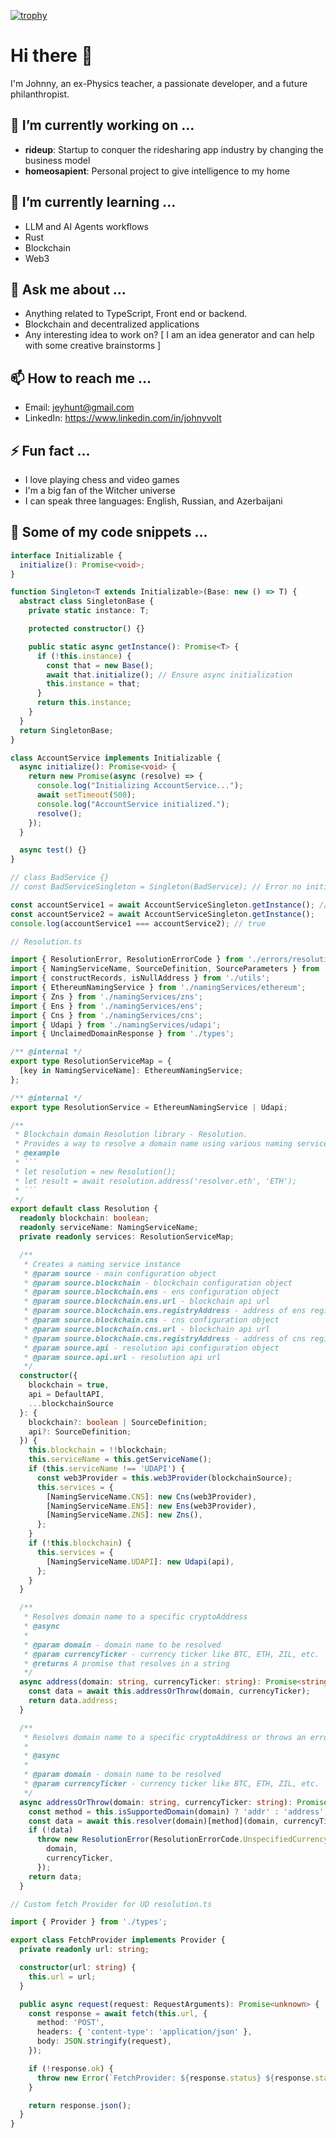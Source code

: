 [![trophy](https://github-profile-trophy.vercel.app/?username=JohnnyJumper)](https://github.com/ryo-ma/github-profile-trophy)
# Hi there 👋

I'm Johnny, an ex-Physics teacher, a passionate developer, and a future philanthropist.

## 🔭 I’m currently working on ...

- **rideup**: Startup to conquer the ridesharing app industry by changing the business model
- **homeosapient**: Personal project to give intelligence to my home

## 🌱 I’m currently learning ...

- LLM and AI Agents workflows
- Rust
- Blockchain
- Web3

## 💬 Ask me about ...

- Anything related to TypeScript, Front end or backend.
- Blockchain and decentralized applications
- Any interesting idea to work on? [ I am an idea generator and can help with some creative brainstorms ] 

## 📫 How to reach me ...

- Email: jeyhunt@gmail.com
- LinkedIn: https://www.linkedin.com/in/johnyvolt

## ⚡ Fun fact ...

- I love playing chess and video games
- I'm a big fan of the Witcher universe
- I can speak three languages: English, Russian, and Azerbaijani

## 📄 Some of my code snippets ...

```ts
interface Initializable {
  initialize(): Promise<void>;
}

function Singleton<T extends Initializable>(Base: new () => T) {
  abstract class SingletonBase {
    private static instance: T;

    protected constructor() {}

    public static async getInstance(): Promise<T> {
      if (!this.instance) {
        const that = new Base();
        await that.initialize(); // Ensure async initialization
        this.instance = that;
      }
      return this.instance;
    }
  }
  return SingletonBase;
}

class AccountService implements Initializable {
  async initialize(): Promise<void> {
    return new Promise(async (resolve) => {
      console.log("Initializing AccountService...");
      await setTimeout(500);
      console.log("AccountService initialized.");
      resolve();
    });
  }

  async test() {}
}

// class BadService {}
// const BadServiceSingleton = Singleton(BadService); // Error no initialize function within

const accountService1 = await AccountServiceSingleton.getInstance(); // type AccountService
const accountService2 = await AccountServiceSingleton.getInstance();
console.log(accountService1 === accountService2); // true
```


```ts
// Resolution.ts

import { ResolutionError, ResolutionErrorCode } from './errors/resolutionError';
import { NamingServiceName, SourceDefinition, SourceParameters } from './types/publicTypes';
import { constructRecords, isNullAddress } from './utils';
import { EthereumNamingService } from './namingServices/ethereum';
import { Zns } from './namingServices/zns';
import { Ens } from './namingServices/ens';
import { Cns } from './namingServices/cns';
import { Udapi } from './namingServices/udapi';
import { UnclaimedDomainResponse } from './types';

/** @internal */
export type ResolutionServiceMap = {
  [key in NamingServiceName]: EthereumNamingService;
};

/** @internal */
export type ResolutionService = EthereumNamingService | Udapi;

/**
 * Blockchain domain Resolution library - Resolution.
 * Provides a way to resolve a domain name using various naming services
 * @example
 * ```
 * let resolution = new Resolution();
 * let result = await resolution.address('resolver.eth', 'ETH');
 * ```
 */
export default class Resolution {
  readonly blockchain: boolean;
  readonly serviceName: NamingServiceName;
  private readonly services: ResolutionServiceMap;

  /**
   * Creates a naming service instance
   * @param source - main configuration object
   * @param source.blockchain - blockchain configuration object
   * @param source.blockchain.ens - ens configuration object
   * @param source.blockchain.ens.url - blockchain api url
   * @param source.blockchain.ens.registryAddress - address of ens registry contract
   * @param source.blockchain.cns - cns configuration object
   * @param source.blockchain.cns.url - blockchain api url
   * @param source.blockchain.cns.registryAddress - address of cns registry contract
   * @param source.api - resolution api configuration object
   * @param source.api.url - resolution api url
   */
  constructor({
    blockchain = true,
    api = DefaultAPI,
    ...blockchainSource
  }: {
    blockchain?: boolean | SourceDefinition;
    api?: SourceDefinition;
  }) {
    this.blockchain = !!blockchain;
    this.serviceName = this.getServiceName();
    if (this.serviceName !== 'UDAPI') {
      const web3Provider = this.web3Provider(blockchainSource);
      this.services = {
        [NamingServiceName.CNS]: new Cns(web3Provider),
        [NamingServiceName.ENS]: new Ens(web3Provider),
        [NamingServiceName.ZNS]: new Zns(),
      };
    }
    if (!this.blockchain) {
      this.services = {
        [NamingServiceName.UDAPI]: new Udapi(api),
      };
    }
  }

  /**
   * Resolves domain name to a specific cryptoAddress
   * @async
   *
   * @param domain - domain name to be resolved
   * @param currencyTicker - currency ticker like BTC, ETH, ZIL, etc.
   * @returns A promise that resolves in a string
   */
  async address(domain: string, currencyTicker: string): Promise<string> {
    const data = await this.addressOrThrow(domain, currencyTicker);
    return data.address;
  }

  /**
   * Resolves domain name to a specific cryptoAddress or throws an error if not found or not supported by network.
   *
   * @async
   *
   * @param domain - domain name to be resolved
   * @param currencyTicker - currency ticker like BTC, ETH, ZIL, etc.
   */
  async addressOrThrow(domain: string, currencyTicker: string): Promise<{ address: string; coin: number }> {
    const method = this.isSupportedDomain(domain) ? 'addr' : 'address';
    const data = await this.resolver(domain)[method](domain, currencyTicker);
    if (!data)
      throw new ResolutionError(ResolutionErrorCode.UnspecifiedCurrency, {
        domain,
        currencyTicker,
      });
    return data;
  }
```

```ts
// Custom fetch Provider for UD resolution.ts

import { Provider } from './types';

export class FetchProvider implements Provider {
  private readonly url: string;

  constructor(url: string) {
    this.url = url;
  }

  public async request(request: RequestArguments): Promise<unknown> {
    const response = await fetch(this.url, {
      method: 'POST',
      headers: { 'content-type': 'application/json' },
      body: JSON.stringify(request),
    });

    if (!response.ok) {
      throw new Error(`FetchProvider: ${response.status} ${response.statusText}`);
    }

    return response.json();
  }
}
```

<!--
**JohnnyJumper/JohnnyJumper** is a ✨ _special_ ✨ repository because its `README.md` (this file) appears on your GitHub profile.

Here are some ideas to get you started:

- 🔭 I’m currently working on ...
- 🌱 I’m currently learning ...
- 👯 I’m looking to collaborate on ...
- 🤔 I’m looking for help with ...
- 💬 Ask me about ...
- 📫 How to reach me: ...
- 😄 Pronouns: ...
- ⚡ Fun fact: ...
-->
